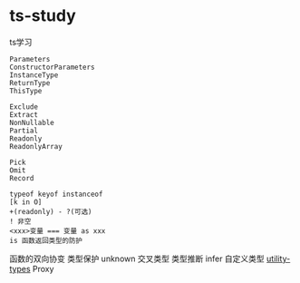 # ts-study
ts学习



```tsx
Parameters
ConstructorParameters
InstanceType
ReturnType
ThisType

Exclude
Extract
NonNullable 
Partial
Readonly
ReadonlyArray

Pick
Omit
Record
```



```tsx
typeof keyof instanceof
[k in O]
+(readonly) - ?(可选)
! 非空
<xxx>变量 === 变量 as xxx
is 函数返回类型的防护
```

函数的双向协变
类型保护
unknown
交叉类型
类型推断
infer
自定义类型 [utility-types](https://www.npmjs.com/package/utility-types)
Proxy

